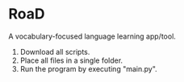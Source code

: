 # RoaD
A vocabulary-focused language learning app/tool.

1. Download all scripts.
2. Place all files in a single folder.
3. Run the program by executing "main.py".
